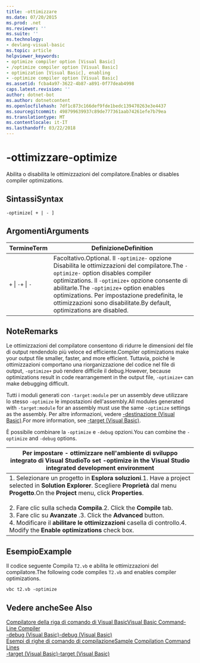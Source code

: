 ```yaml
---
title: -ottimizzare
ms.date: 07/20/2015
ms.prod: .net
ms.reviewer: ''
ms.suite: ''
ms.technology:
- devlang-visual-basic
ms.topic: article
helpviewer_keywords:
- optimize compiler option [Visual Basic]
- /optimize compiler option [Visual Basic]
- optimization [Visual Basic], enabling
- -optimize compiler option [Visual Basic]
ms.assetid: fcba4a97-3622-4b87-a891-0f77deab4998
caps.latest.revision: ''
author: dotnet-bot
ms.author: dotnetcontent
ms.openlocfilehash: 7df1c873c166def9fde1bedc139470263e3e4437
ms.sourcegitcommit: 498799639937c89de777361aab74261efe7b79ea
ms.translationtype: MT
ms.contentlocale: it-IT
ms.lasthandoff: 03/22/2018
---
```

# <a name="-optimize"></a><span data-ttu-id="14fe8-102">-ottimizzare</span><span class="sxs-lookup"><span data-stu-id="14fe8-102">-optimize</span></span>
<span data-ttu-id="14fe8-103">Abilita o disabilita le ottimizzazioni del compilatore.</span><span class="sxs-lookup"><span data-stu-id="14fe8-103">Enables or disables compiler optimizations.</span></span>  
  
## <a name="syntax"></a><span data-ttu-id="14fe8-104">Sintassi</span><span class="sxs-lookup"><span data-stu-id="14fe8-104">Syntax</span></span>  
  
```  
-optimize[ + | - ]  
```  
  
## <a name="arguments"></a><span data-ttu-id="14fe8-105">Argomenti</span><span class="sxs-lookup"><span data-stu-id="14fe8-105">Arguments</span></span>  
  
|<span data-ttu-id="14fe8-106">Termine</span><span class="sxs-lookup"><span data-stu-id="14fe8-106">Term</span></span>|<span data-ttu-id="14fe8-107">Definizione</span><span class="sxs-lookup"><span data-stu-id="14fe8-107">Definition</span></span>|  
|---|---|  
|<span data-ttu-id="14fe8-108">`+` &#124; `-`</span><span class="sxs-lookup"><span data-stu-id="14fe8-108">`+` &#124; `-`</span></span>|<span data-ttu-id="14fe8-109">Facoltativo.</span><span class="sxs-lookup"><span data-stu-id="14fe8-109">Optional.</span></span> <span data-ttu-id="14fe8-110">Il `-optimize-` opzione Disabilita le ottimizzazioni del compilatore.</span><span class="sxs-lookup"><span data-stu-id="14fe8-110">The `-optimize-` option disables compiler optimizations.</span></span> <span data-ttu-id="14fe8-111">Il `-optimize+` opzione consente di abilitarle.</span><span class="sxs-lookup"><span data-stu-id="14fe8-111">The `-optimize+` option enables optimizations.</span></span> <span data-ttu-id="14fe8-112">Per impostazione predefinita, le ottimizzazioni sono disabilitate.</span><span class="sxs-lookup"><span data-stu-id="14fe8-112">By default, optimizations are disabled.</span></span>|  
  
## <a name="remarks"></a><span data-ttu-id="14fe8-113">Note</span><span class="sxs-lookup"><span data-stu-id="14fe8-113">Remarks</span></span>  
 <span data-ttu-id="14fe8-114">Le ottimizzazioni del compilatore consentono di ridurre le dimensioni del file di output rendendolo più veloce ed efficiente.</span><span class="sxs-lookup"><span data-stu-id="14fe8-114">Compiler optimizations make your output file smaller, faster, and more efficient.</span></span> <span data-ttu-id="14fe8-115">Tuttavia, poiché le ottimizzazioni comportano una riorganizzazione del codice nel file di output, `-optimize+` può rendere difficile il debug.</span><span class="sxs-lookup"><span data-stu-id="14fe8-115">However, because optimizations result in code rearrangement in the output file, `-optimize+` can make debugging difficult.</span></span>  
  
 <span data-ttu-id="14fe8-116">Tutti i moduli generati con `-target:module` per un assembly deve utilizzare lo stesso `-optimize` le impostazioni dell'assembly.</span><span class="sxs-lookup"><span data-stu-id="14fe8-116">All modules generated with `-target:module` for an assembly must use the same `-optimize` settings as the assembly.</span></span> <span data-ttu-id="14fe8-117">Per altre informazioni, vedere [-destinazione (Visual Basic)](../../../visual-basic/reference/command-line-compiler/target.md).</span><span class="sxs-lookup"><span data-stu-id="14fe8-117">For more information, see [-target (Visual Basic)](../../../visual-basic/reference/command-line-compiler/target.md).</span></span>  
  
 <span data-ttu-id="14fe8-118">È possibile combinare la `-optimize` e `-debug` opzioni.</span><span class="sxs-lookup"><span data-stu-id="14fe8-118">You can combine the `-optimize` and `-debug` options.</span></span>  
  
|<span data-ttu-id="14fe8-119">Per impostare - ottimizzare nell'ambiente di sviluppo integrato di Visual Studio</span><span class="sxs-lookup"><span data-stu-id="14fe8-119">To set -optimize in the Visual Studio integrated development environment</span></span>|  
|---|  
|<span data-ttu-id="14fe8-120">1.  Selezionare un progetto in **Esplora soluzioni**.</span><span class="sxs-lookup"><span data-stu-id="14fe8-120">1.  Have a project selected in **Solution Explorer**.</span></span> <span data-ttu-id="14fe8-121">Scegliere **Proprietà** dal menu **Progetto**.</span><span class="sxs-lookup"><span data-stu-id="14fe8-121">On the **Project** menu, click **Properties**.</span></span><br />     <br /><span data-ttu-id="14fe8-122">2.  Fare clic sulla scheda **Compila**.</span><span class="sxs-lookup"><span data-stu-id="14fe8-122">2.  Click the **Compile** tab.</span></span><br /><span data-ttu-id="14fe8-123">3.  Fare clic su **Avanzate** .</span><span class="sxs-lookup"><span data-stu-id="14fe8-123">3.  Click the **Advanced** button.</span></span><br /><span data-ttu-id="14fe8-124">4.  Modificare il **abilitare le ottimizzazioni** casella di controllo.</span><span class="sxs-lookup"><span data-stu-id="14fe8-124">4.  Modify the **Enable optimizations** check box.</span></span>|  
  
## <a name="example"></a><span data-ttu-id="14fe8-125">Esempio</span><span class="sxs-lookup"><span data-stu-id="14fe8-125">Example</span></span>  
 <span data-ttu-id="14fe8-126">Il codice seguente Compila `T2.vb` e abilita le ottimizzazioni del compilatore.</span><span class="sxs-lookup"><span data-stu-id="14fe8-126">The following code compiles `T2.vb` and enables compiler optimizations.</span></span>  
  
```console
vbc t2.vb -optimize  
```  
  
## <a name="see-also"></a><span data-ttu-id="14fe8-127">Vedere anche</span><span class="sxs-lookup"><span data-stu-id="14fe8-127">See Also</span></span>  
 [<span data-ttu-id="14fe8-128">Compilatore della riga di comando di Visual Basic</span><span class="sxs-lookup"><span data-stu-id="14fe8-128">Visual Basic Command-Line Compiler</span></span>](../../../visual-basic/reference/command-line-compiler/index.md)  
 [<span data-ttu-id="14fe8-129">-debug (Visual Basic)</span><span class="sxs-lookup"><span data-stu-id="14fe8-129">-debug (Visual Basic)</span></span>](../../../visual-basic/reference/command-line-compiler/debug.md)  
 [<span data-ttu-id="14fe8-130">Esempi di righe di comando di compilazione</span><span class="sxs-lookup"><span data-stu-id="14fe8-130">Sample Compilation Command Lines</span></span>](../../../visual-basic/reference/command-line-compiler/sample-compilation-command-lines.md)  
 [<span data-ttu-id="14fe8-131">-target (Visual Basic)</span><span class="sxs-lookup"><span data-stu-id="14fe8-131">-target (Visual Basic)</span></span>](../../../visual-basic/reference/command-line-compiler/target.md)
